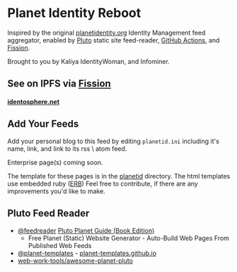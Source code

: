 # Planet Identity Reboot

Inspired by the original [planetidentity.org](https://web.archive.org/web/20161029051802/http://planetidentity.org/) Identity Management feed aggregator, enabled by [Pluto](http://feedreader.github.io/) static site feed-reader, [GitHub Actions](https://github.com/identosphere/planetid-reboot/blob/master/.github/workflows/ruby.yml), and [Fission](https://fission.codes). 

Brought to you by Kaliya IdentityWoman, and Infominer.

## See on IPFS via [Fission](https://fission.codes)

#### [identosphere.net](https://identosphere.net/)

## Add Your Feeds

Add your personal blog to this feed by editing `planetid.ini` including it's name, link, and link to its rss \ atom feed. 

Enterprise page(s) coming soon.

The template for these pages is in the [planetid](planetid) directory. The html templates use embedded ruby ([ERB](https://www.learnhowtoprogram.com/ruby-and-rails/routing-with-ruby/embedded-ruby)) Feel free to contribute, if there are any improvements you'd like to make.

## Pluto Feed Reader

* [@feedreader](https://github.com/feedreader) [Pluto Planet Guide (Book Edition)](http://feedreader.github.io/) 
  - Free Planet (Static) Website Generator - Auto-Build Web Pages From Published Web Feeds
* [@planet-templates](https://github.com/planet-templates) - [planet-templates.github.io](http://planet-templates.github.io/)
* [web-work-tools/awesome-planet-pluto](https://github.com/web-work-tools/awesome-planet-pluto)
